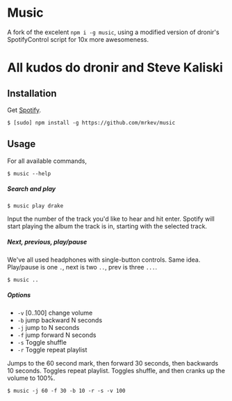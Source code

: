 # Music

A fork of the excelent `npm i -g music`, using a modified version of dronir's SpotifyControl script for 10x more awesomeness.

# All kudos do dronir and Steve Kaliski

## Installation

Get [Spotify](https://www.spotify.com/).

```
$ [sudo] npm install -g https://github.com/mrkev/music
```

## Usage

For all available commands,

```
$ music --help
```

##### Search and play

```
$ music play drake
```

Input the number of the track you'd like to hear and hit enter. Spotify will start playing the album the track is in, starting with the selected track.

##### Next, previous, play/pause

We've all used headphones with single-button controls. Same idea. Play/pause is one `.`, next is two `..`, prev is three `...`.

```
$ music ..
```

##### Options

 - `-v` [0..100] change volume
 - `-b` jump backward N seconds
 - `-j` jump to N seconds
 - `-f` jump forward N seconds
 - `-s` Toggle shuffle
 - `-r` Toggle repeat playlist

Jumps to the 60 second mark, then forward 30 seconds, then backwards 10 seconds. Toggles repeat playlist. Toggles shuffle, and then cranks up the volume to 100%.

```
$ music -j 60 -f 30 -b 10 -r -s -v 100
```



